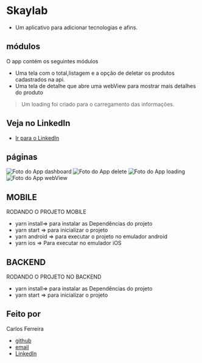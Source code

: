 # Skaylab
* Um aplicativo para adicionar tecnologias e afins.
## módulos

O app contém os seguintes módulos

* Uma tela com o total,listagem e a opção de deletar os produtos cadastrados na api.
* Uma tela de detalhe que abre uma webView para mostrar mais detalhes do produto
 > Um loading foi criado para o carregamento das informações.

## Veja no LinkedIn
* [Ir para o LinkedIn](https://www.linkedin.com/posts/carlos-ferreira-4b2ba219a_dupliquei-o-started-da-rocketseat-com-knexjs-activity-6692569290979209216-qnw2)

## páginas
![Foto do App dashboard](https://github.com/CarlosSTS/Skaylab/blob/master/assets/dashboard.jpg)
![Foto do App delete](https://github.com/CarlosSTS/Skaylab/blob/master/assets/delete.jpg)
![Foto do App loading](https://github.com/CarlosSTS/Skaylab/blob/master/assets/loading.jpg)
![Foto do App webView](https://github.com/CarlosSTS/Skaylab/blob/master/assets/webView.jpg)

## MOBILE
RODANDO O PROJETO MOBILE
* yarn install=>  para instalar as  Dependências do projeto
* yarn start => para inicializar o projeto
* yarn android => para executar o projeto no emulador android
* yarn ios => Para executar no emulador iOS

## BACKEND
RODANDO O PROJETO NO BACKEND
* yarn install=>  para instalar as  Dependências do projeto
* yarn start => para inicializar o projeto

## Feito por

Carlos Ferreira
* [github](https://www.github.com/CarlosSTS)
* [email](mailto://carlossts826@gmail.com)
* [LinkedIn](https://www.linkedin.com/in/carlos-ferreira-4b2ba219a/)
